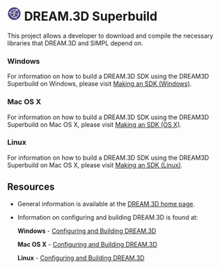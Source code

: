 # ![](docs/Images/DREAM3DLogo.png) DREAM.3D Superbuild #

This project allows a developer to download and compile the necessary libraries that DREAM.3D and SIMPL depend on.

### Windows ###

For information on how to build a DREAM.3D SDK using the DREAM3D Superbuild on Windows, please visit [Making an SDK (Windows)](https://github.com/bluequartzsoftware/DREAM3DSuperbuild/blob/develop/docs/Making-an-SDK-(Windows).md).

### Mac OS X ###

For information on how to build a DREAM.3D SDK using the DREAM3D Superbuild on Mac OS X, please visit [Making an SDK (OS X)](https://github.com/bluequartzsoftware/DREAM3DSuperbuild/blob/develop/docs/Making-an-SDK-(OS-X).md).

### Linux ###

For information on how to build a DREAM.3D SDK using the DREAM3D Superbuild on Mac OS X, please visit [Making an SDK (Linux)](https://github.com/bluequartzsoftware/DREAM3DSuperbuild/blob/develop/docs/Making-an-SDK-(Linux).md).

## Resources ##

+ General information is available at the [DREAM.3D home page](http://dream3d.bluequartz.net).

+ Information on configuring and building DREAM.3D is found at:
	
  **Windows** - [Configuring and Building DREAM.3D](http://dream3d.bluequartz.net/binaries/Help/DREAM3D/windows_configure_and_build_dream3d.html)
  
  **Mac OS X** - [Configuring and Building DREAM.3D](http://dream3d.bluequartz.net/binaries/Help/DREAM3D/osx_configure_and_build_dream3d.html)
  
  **Linux** - [Configuring and Building DREAM.3D](http://dream3d.bluequartz.net/binaries/Help/DREAM3D/linux_configure_and_build_dream3d.html)
  